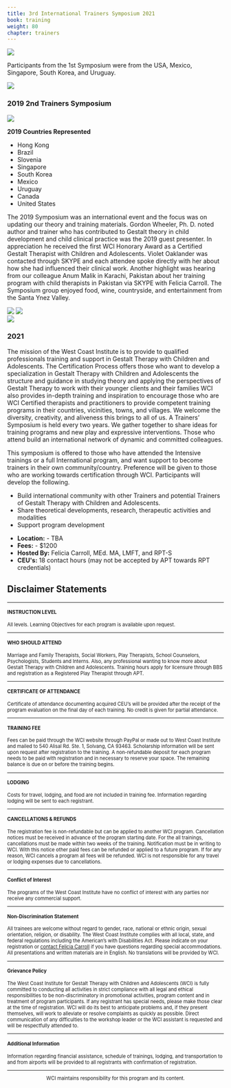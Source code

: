 ```yaml
---
title: 3rd International Trainers Symposium 2021
book: training
weight: 80
chapter: trainers
---
```

<div class="row">
    <div class="col col-sm-6">
        <p><img src="/assets/img/trainers2.jpg" class="img-responsive img-thumbnail" /></p>
        <p>Participants from the 1st Symposium were from the USA, Mexico, Singapore, South Korea, and Uruguay.</p>
        <p><img src="/assets/img/trainers4.jpg" class="img-responsive img-thumbnail" /></p>
        <div class="panel panel-default">
            <div class="panel panel-heading" style="margin-bottom: 0;">
                <h3 class="panel-title header-title">2019 2nd Trainers Symposium</h3>
            </div>
            <div class="panel-body">
                <p><img src="/assets/img/groupsymposium.jpg" class="img-responsive img-thumbnail" /></p>
                <p>
                    <strong>2019 Countries Represented</strong>
                    <ul>
                        <li>Hong Kong</li>
                        <li>Brazil</li>
                        <li>Slovenia</li>
                        <li>Singapore</li>
                        <li>South Korea</li>
                        <li>Mexico</li>
                        <li>Uruguay</li>
                        <li>Canada</li>
                        <li>United States  </li>
                    </ul>
                </p>
                <p>The 2019 Symposium was an international event and the focus was on updating our theory and training materials.   Gordon Wheeler, Ph. D. noted author and trainer who has contributed to Gestalt theory in child development and child clinical practice was the 2019 guest presenter.  In appreciation he received the first WCI Honorary Award as a Certified Gestalt Therapist with Children and Adolescents.   Violet Oaklander was contacted through SKYPE and each attendee spoke directly with her about how she had influenced their clinical work.    Another highlight was hearing from our colleague Anum Malik in Karachi, Pakistan about her training program with child therapists in Pakistan via SKYPE with Felicia Carroll.  The Symposium group enjoyed food, wine, countryside, and entertainment from the Santa Ynez Valley.</p>
                <p>
                    <div class="row">
                        <div class="col col-sm-7">
                            <img src="/assets/img/symposium1.jpg" class="img-responsive img-thumbnail" />
                            <img src="/assets/img/symposium2.jpg" class="img-responsive img-thumbnail" />
                        </div>
                        <div class="col col-sm-5">
                            <img src="/assets/img/symposium3.jpg" class="img-responsive img-thumbnail" />
                        </div>
                    </div>
                </p>
            </div>
        </div>
    </div>
    <div class="col col-sm-6">
        <div class="panel panel-default">
            <div class="panel panel-heading" style="margin-bottom: 0;">
                <h3 class="panel-title header-title">2021</h3>
            </div>
            <div class="panel-body">
                <p>The mission of the West Coast Institute is to provide to qualified professionals training and support in Gestalt Therapy with Children and Adolescents. The Certification Process offers those who want to develop a specialization in Gestalt Therapy with Children and Adolescents the structure and guidance in studying theory and applying the perspectives of Gestalt Therapy to work with their younger clients and their families WCI also provides in-depth training and inspiration to encourage those who are WCI Certified therapists and practitioners to provide competent training programs in their countries, vicinities, towns, and villages. We welcome the diversity, creativity, and aliveness this brings to all of us. A Trainers’ Symposium is held every two years. We gather together to share ideas for training programs and new play and expressive interventions. Those who attend build an international network of dynamic and committed colleagues.</p>
                <p>This symposium is offered to those who have attended the Intensive trainings or a full International program, and want support to become trainers in their own community/country. Preference will be given to those who are working towards certification through WCI. Participants will develop the following.</p>
                <p>
                    <ul>
                        <li>Build international community with other Trainers and potential Trainers of Gestalt Therapy with Children and Adolescents.</li>
                        <li>Share theoretical developments, research, therapeutic activities and modalities</li>
                        <li>Support program development</li>
                    </ul>
                </p>
                <ul class="list-group">
                    <li class="list-group-item"><strong>Location:</strong> - TBA</li>
                    <li class="list-group-item"><strong>Fees:</strong> - $1200</li>
                    <li class="list-group-item"><strong>Hosted By:</strong> Felicia Carroll, MEd. MA, LMFT, and RPT-S</li>
                    <li class="list-group-item"><strong>CEU's:</strong> 18 contact hours (may not be accepted by APT towards RPT credentials)</li>
                </ul>
            </div>
            <div class="panel-footer"></div>
        </div>
    </div>
</div>
<div class="row separator"></div>
<h2>Disclaimer Statements</h2>
<div style="font-size: 0.8em;">
    <hr>
    <div class="row">
      <div class="col col-sm-8 col-sm-offset-2">
        <h4><strong>INSTRUCTION LEVEL</strong></h4>
        <p>All levels. Learning Objectives for each program is available upon request.</p>
      </div>
    </div>
    <hr>
    <div class="row">
      <div class="col col-sm-8 col-sm-offset-2">
        <h4><strong>WHO SHOULD ATTEND</strong></h4>
        <p>Marriage and Family Therapists, Social Workers,  Play Therapists, School Counselors, Psychologists, Students and Interns.  Also, any professional wanting to know more about Gestalt Therapy with Children and Adolescents. Training hours apply for licensure through BBS and registration as a Registered Play Therapist through APT.</p>
      </div>
    </div>
    <hr>
    <div class="row">
      <div class="col col-sm-8 col-sm-offset-2">
        <h4><strong>CERTIFICATE OF ATTENDANCE</strong></h4>
        <p>Certificate of attendance documenting acquired CEU’s will be provided after the receipt of the program evaluation on the final day of each training.   No credit is given for partial attendance.</p>
      </div>
    </div>
    <hr>
    <div class="row">
      <div class="col col-sm-8 col-sm-offset-2">
        <h4><strong>TRAINING FEE</strong></h4>
        <p>Fees can be paid through the WCI website through PayPal or made out to West Coast Institute and mailed to 540 Alisal Rd. Ste. 1, Solvang, CA  93463.  Scholarship information will be sent upon request after registration to the training. A non-refundable deposit for each program needs to be paid with registration and in necessary to reserve your space. The remaining balance is due on or before the training begins.</p>
      </div>
    </div>
    <hr>
    <div class="row">
      <div class="col col-sm-8 col-sm-offset-2">
        <h4><strong>LODGING</strong></h4>
        <p>Costs for travel, lodging, and food are not included in training fee.  Information regarding lodging will be sent to each registrant.</p>
      </div>
    </div>
    <hr>
    <div class="row">
      <div class="col col-sm-8 col-sm-offset-2">
        <h4><strong>CANCELLATIONS & REFUNDS</strong></h4>
        <p>The registration fee is non-refundable but can be applied to another WCI program. Cancellation notices must be received in advance of the program starting date.  For the all trainings, cancellations must be made within two weeks of the training.  Notification must be in writing to WCI. With this notice other paid fees can be refunded or applied to a future program. If for any reason, WCI cancels a program all fees will be refunded. WCI is not responsible for any travel or lodging expenses due to cancellations.</p>
      </div>
    </div>
    <hr>
    <div class="row">
      <div class="col col-sm-8 col-sm-offset-2">
        <h4><strong>Conflict of Interest</strong></h4>
        <p>The programs of the West Coast Institute have no conflict of interest with any parties nor receive any commercial support.</p>
      </div>
    </div>
    <hr>
    <div class="row">
      <div class="col col-sm-8 col-sm-offset-2">
        <h4><strong>Non-Discrimination Statement</strong></h4>
        <p>All trainees are welcome without regard to gender, race, national or ethnic origin, sexual orientation, religion, or disability. The West Coast Institute complies with all local, state, and federal regulations including the American’s with Disabilities Act. Please indicate on your registration or <a href="/contact">contact Felicia Carroll</a> if you have questions regarding special accommodations. All presentations and written materials are in English. No translations will be provided by WCI.</p>
      </div>
    </div>
    <hr>
    <div class="row">
      <div class="col col-sm-8 col-sm-offset-2">
        <h4><strong>Grievance Policy</strong></h4>
        <p>The West Coast Institute for Gestalt Therapy with Children and Adolescents (WCI) is fully committed to conducting all activities in strict compliance with all legal and ethical responsibilities to be non-discriminatory in promotional activities, program content and in treatment of program participants. If any registrant has special needs, please make those clear at the time of registration.   WCI will do its best to anticipate problems and, if they present themselves, will work to alleviate or resolve complaints as quickly as possible.  Direct communication of any difficulties to the workshop leader or the WCI assistant is requested and will be respectfully attended to.</p>
      </div>
    </div>
    <hr>
    <div class="row">
      <div class="col col-sm-8 col-sm-offset-2">
        <h4><strong>Additional Information</strong></h4>
        <p>Information regarding financial assistance, schedule of trainings, lodging, and transportation to and from airports will be provided to all registrants with confirmation of registration.</p>
      </div>
    </div>
    <hr>
    <div class="row">
      <div class="col col-sm-8 col-sm-offset-2" style="text-align:center;">
        <p>WCI maintains responsibility for this program and its content.</p>
      </div>
    </div>
</div>

